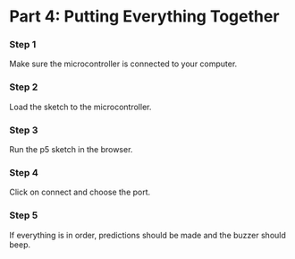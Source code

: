 # Part 4: Putting Everything Together

### Step 1

Make sure the microcontroller is connected to your computer. &#x20;

### Step 2

Load the sketch to the microcontroller. &#x20;

### Step 3

Run the p5 sketch in the browser. &#x20;

### Step 4

Click on connect and choose the port. &#x20;

### Step 5

If everything is in order, predictions should be made and the buzzer should beep. &#x20;
